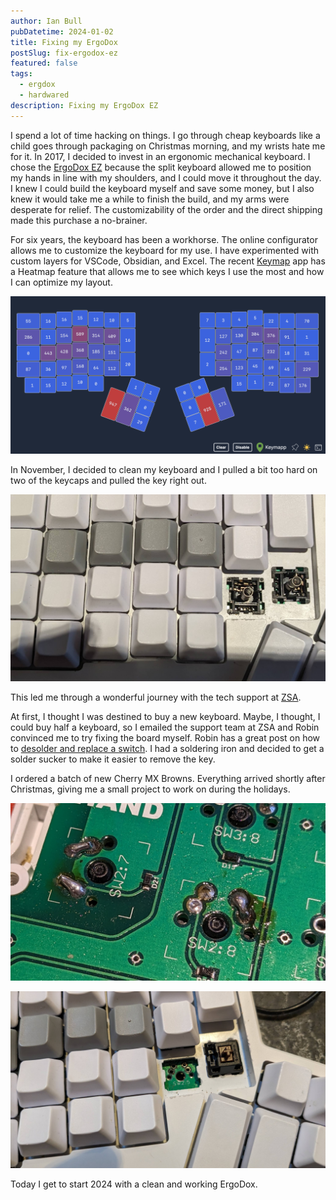 ```yaml
---
author: Ian Bull
pubDatetime: 2024-01-02
title: Fixing my ErgoDox
postSlug: fix-ergodox-ez
featured: false
tags:
  - ergdox
  - hardwared
description: Fixing my ErgoDox EZ
---
```


I spend a lot of time hacking on things. I go through cheap keyboards like a child goes through packaging on Christmas morning, and my wrists hate me for it. In 2017, I decided to invest in an ergonomic mechanical keyboard. I chose the [ErgoDox EZ](https://ergodox-ez.com/) because the split keyboard allowed me to position my hands in line with my shoulders, and I could move it throughout the day. I knew I could build the keyboard myself and save some money, but I also knew it would take me a while to finish the build, and my arms were desperate for relief. The customizability of the order and the direct shipping made this purchase a no-brainer.

For six years, the keyboard has been a workhorse. The online configurator allows me to customize the keyboard for my use. I have experimented with custom layers for VSCode, Obsidian, and Excel. The recent [Keymap](https://www.zsa.io/flash/) app has a Heatmap feature that allows me to see which keys I use the most and how I can optimize my layout.

![Keymapp](./heatmap.png)

In November, I decided to clean my keyboard and I pulled a bit too hard on two of the keycaps and pulled the key right out.

![Broken Keyboard](./keyboard-broken.jpeg)

This led me through a wonderful journey with the tech support at [ZSA](https://www.zsa.io/).

At first, I thought I was destined to buy a new keyboard. Maybe, I thought, I could buy half a keyboard, so I emailed the support team at ZSA and Robin convinced me to try fixing the board myself. Robin has a great post on how to [desolder and replace a switch](https://blog.zsa.io/robins-repairs-replace-switch/). I had a soldering iron and decided to get a solder sucker to make it easier to remove the key.

I ordered a batch of new Cherry MX Browns. Everything arrived shortly after Christmas, giving me a small project to work on during the holidays.

![Soldering](./solder.jpg)

![Replaced](./new_key.jpeg)

Today I get to start 2024 with a clean and working ErgoDox.
